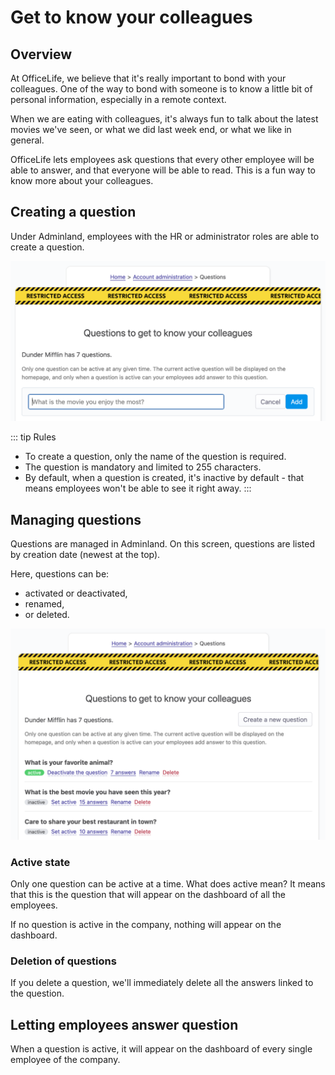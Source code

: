 # Get to know your colleagues

## Overview

At OfficeLife, we believe that it's really important to bond with your colleagues. One of the way to bond with someone is to know a little bit of personal information, especially in a remote context.

When we are eating with colleagues, it's always fun to talk about the latest movies we've seen, or what we did last week end, or what we like in general.

OfficeLife lets employees ask questions that every other employee will be able to answer, and that everyone will be able to read. This is a fun way to know more about your colleagues.

## Creating a question

Under Adminland, employees with the HR or administrator roles are able to create a question.

![list](./img/adminland_get_to_know_colleagues_add.png)

::: tip Rules
* To create a question, only the name of the question is required.
* The question is mandatory and limited to 255 characters.
* By default, when a question is created, it's inactive by default - that means employees won't be able to see it right away.
:::

## Managing questions

Questions are managed in Adminland. On this screen, questions are listed by creation date (newest at the top).

Here, questions can be:

* activated or deactivated,
* renamed,
* or deleted.

![list](./img/adminland_get_to_know_colleagues_list.png)

### Active state

Only one question can be active at a time. What does active mean? It means that this is the question that will appear on the dashboard of all the employees.

If no question is active in the company, nothing will appear on the dashboard.

### Deletion of questions

If you delete a question, we'll immediately delete all the answers linked to the question.

## Letting employees answer question

When a question is active, it will appear on the dashboard of every single employee of the company.
